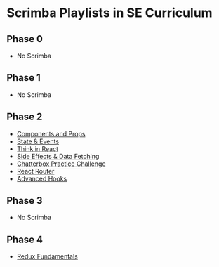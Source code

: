 # Scrimba Playlists in SE Curriculum

## Phase 0

- No Scrimba

## Phase 1

- No Scrimba

## Phase 2

- [Components and Props](https://learning.flatironschool.com/courses/3264/modules/items/225403)
- [State & Events](https://learning.flatironschool.com/courses/3264/modules/items/225404)
- [Think in React](https://learning.flatironschool.com/courses/3264/modules/items/225405)
- [Side Effects & Data Fetching](https://learning.flatironschool.com/courses/3264/modules/items/225406)
- [Chatterbox Practice Challenge](https://learning.flatironschool.com/courses/3264/modules/items/225406)
- [React Router](https://learning.flatironschool.com/courses/3264/modules/items/225409)
- [Advanced Hooks](https://learning.flatironschool.com/courses/3264/modules/items/225410)

## Phase 3

- No Scrimba

## Phase 4

- [Redux Fundamentals](https://learning.flatironschool.com/courses/4182/modules/items/262195)
